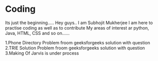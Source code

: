 # Coding
Its just the beginning.....
Hey guys.. I am Subhojit Mukherjee
I am here to practise coding as well as to contribute
My areas of interest ar python, Java, HTML, CSS and so on......


1.Phone Directory Problem froom geeksforgeeks solution with question
2.TRIE Solution Problem froom geeksforgeeks solution with question
3.Making Of Jarvis is under process
